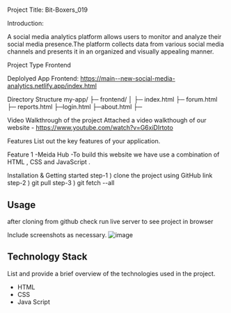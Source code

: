 #
Project Title: Bit-Boxers_019

Introduction:

A social media analytics platform allows users to monitor and analyze their social media presence.The platform collects data from various social media channels  and presents it in an organized and visually appealing manner.

Project Type
Frontend

Deplolyed App
Frontend: 
https://main--new-social-media-analytics.netlify.app/index.html


Directory Structure
my-app/ ├─ frontend/ │ ├─ index.html ├─ forum.html  ├─ reports.html  ├─login.html ├─about.html ├─

Video Walkthrough of the project
Attached a video walkthough of our website - https://www.youtube.com/watch?v=G6xiDIrtoto

Features
List out the key features of your application.

Feature 1 -Meida Hub -To build this website we have use a combination of HTML , CSS and JavaScript .


Installation & Getting started
step-1 ) clone the project using GitHub link step-2 ) git pull step-3 ) git fetch --all 


## Usage
after cloning from github check run live server to see project in browser


Include screenshots as necessary.
![image]([https://github.com/user-attachments/assets/4a00ff07-2543-4637-b99c-40c5a697e195](https://github.com/khushii1217/bit-boxers_019/blob/main/gmail.png))


## Technology Stack
List and provide a brief overview of the technologies used in the project.

- HTML
- CSS
- Java Script
